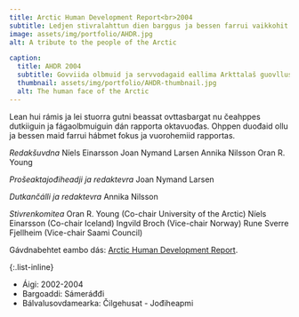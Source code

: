```yaml
---
title: Arctic Human Development Report<br>2004
subtitle: Ledjen stivralahttun dien barggus ja bessen farrui vaikkohit dán erenoamáš rapporta
image: assets/img/portfolio/AHDR.jpg
alt: A tribute to the people of the Arctic

caption:
  title: AHDR 2004
  subtitle: Govviida olbmuid ja servvodagaid eallima Arkttalaš guovllus
  thumbnail: assets/img/portfolio/AHDR-thumbnail.jpg
  alt: The human face of the Arctic
---
```

Lean hui rámis ja lei stuorra gutni beassat ovttasbargat nu čeahppes dutkiiguin ja fágaolbmuiguin dán rapporta oktavuođas. Ohppen duođaid ollu ja bessen maid farrui hábmet fokus ja vuorohemiid rapportas.

*Redakšuvdna*
Níels Einarsson
Joan Nymand Larsen
Annika Nilsson
Oran R. Young

*Prošeaktajođiheadji ja redaktevra*
Joan Nymand Larsen

*Dutkančálli ja redaktevra*
Annika Nilsson

*Stivrenkomitea*
Oran R. Young (Co-chair University of the Arctic) Níels Einarsson (Co-chair Iceland)
Ingvild Broch (Vice-chair Norway)
Rune Sverre Fjellheim (Vice-chair Saami Council)

Gávdnabehtet eambo dás: [Arctic Human Development Report](https://oaarchive.arctic-council.org/bitstream/handle/11374/51/Arctic%20Human%20Development%20Report.pdf?sequence=1&isAllowed=y).

{:.list-inline}
- Áigi: 2002-2004
- Bargoaddi: Sámeráđđi
- Bálvalusovdamearka: Čilgehusat - Jođiheapmi

